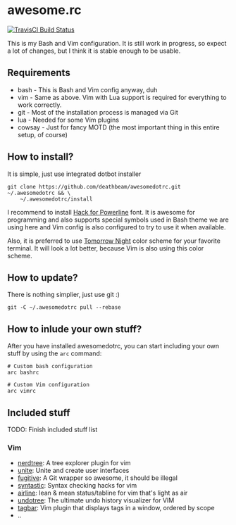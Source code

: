 # awesome.rc
[![TravisCI Build Status](https://api.travis-ci.org/deathbeam/awesomedotrc.svg?branch=master)](https://travis-ci.org/deathbeam/awesomedotrc)

This is my Bash and Vim configuration. It is still work in progress, so expect a lot of changes, but I think it is stable enough to be usable.

## Requirements

* bash - This is Bash and Vim config anyway, duh
* vim - Same as above. Vim with Lua support is required for everything to work correctly.
* git - Most of the installation process is managed via Git
* lua - Needed for some Vim plugins
* cowsay - Just for fancy MOTD (the most important thing in this entire setup, of course)

## How to install?

It is simple, just use integrated dotbot installer

```shell
git clone https://github.com/deathbeam/awesomedotrc.git ~/.awesomedotrc && \
    ~/.awesomedotrc/install
```

I recommend to install [Hack for Powerline](https://github.com/powerline/fonts/tree/master/Hack) font. It is awesome for programming and also supports special symbols used in Bash theme we are using here and Vim config is also configured to try to use it when available.

Also, it is preferred to use [Tomorrow Night](https://github.com/chriskempson/tomorrow-theme) color scheme for your favorite terminal. It will look a lot better, because Vim is also using this color scheme.

## How to update?

There is nothing simplier, just use git :)

```shell
git -C ~/.awesomedotrc pull --rebase
```

## How to inlude your own stuff?

After you have installed awesomedotrc, you can start including your own stuff by using the `arc` command:

```shell
# Custom bash configuration
arc bashrc

# Custom Vim configuration
arc vimrc
```

## Included stuff
TODO: Finish included stuff list

### Vim
 * [nerdtree](https://github.com/scrooloose/nerdtree): A tree explorer plugin for vim
 * [unite](https://github.com/Shougo/unite.vim): Unite and create user interfaces
 * [fugitive](https://github.com/tpope/vim-fugitive): A Git wrapper so awesome, it should be illegal
 * [syntastic](https://github.com/scrooloose/syntastic): Syntax checking hacks for vim
 * [airline](https://github.com/vim-airline/vim-airline): lean & mean status/tabline for vim that's light as air
 * [undotree](https://github.com/mbbill/undotree): The ultimate undo history visualizer for VIM
 * [tagbar](https://github.com/majutsushi/tagbar): Vim plugin that displays tags in a window, ordered by scope
 * ..
